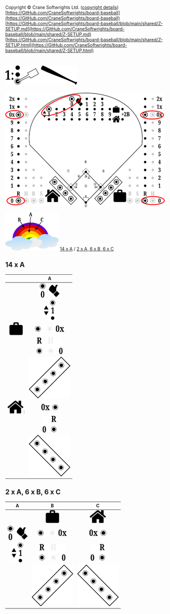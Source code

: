 Copyright © Crane Softwrights Ltd. ([copyright details](../LICENSE))
[https://GitHub.com/CraneSoftwrights/board-baseball](https://GitHub.com/CraneSoftwrights/board-baseball)  
[https://GitHub.com/CraneSoftwrights/board-baseball/blob/main/shared/Z-SETUP.md](https://GitHub.com/CraneSoftwrights/board-baseball/blob/main/shared/Z-SETUP.md)  
[https://GitHub.com/CraneSoftwrights/board-baseball/blob/main/shared/Z-SETUP.html](https://GitHub.com/CraneSoftwrights/board-baseball/blob/main/shared/Z-SETUP.html)  

# <img alt="" src="step-1.png" style="height:60px"/> <img alt="" src="z-batting.png" style="height:60px"/>

<img alt="" src="Z-start.png" style="height:360px"/>  

<img alt="" src="colours.png" style="height:120px"/> [14 x A](Z-SETUP.md#14-x-a) / [2 x A, 6 x B, 6 x C](Z-SETUP.md#2-x-a-6-x-b-6-x-c)

## 14 x A

| |A|
| :---: | :---: |
| | <img alt="" src="out0.png" style="height:45px"/> |
| | <img alt="" src="it1.png" style="height:62px"/> |
| <img alt="" src="visitors-icon.png" style="height:40px"/> | <img alt="" src="v-R0x.png" style="height:20px"/>
| | <img alt="" src="v-R0.png" style="height:52px"/>
| | <img alt="" src="v-dugout.png" style="height:130px"/>
| <img alt="" src="home-icon.png" style="height:40px"/>: | <img alt="" src="h-R0x.png" style="height:20px"/>
| | <img alt="" src="h-R0.png" style="height:52px"/>
| | <img alt="" src="h-dugout.png" style="height:130px"/>

## 2 x A, 6 x B, 6 x C

|A|B|C|
| :---: | :---: | :---:
| | <img alt="" src="visitors-icon.png" style="height:40px"/> | <img alt="" src="home-icon.png" style="height:40px"/>
| <img alt="" src="out0.png" style="height:45px"/> | <img alt="" src="v-R0x.png" style="height:20px"/> | <img alt="" src="h-R0x.png" style="height:20px"/>
| <img alt="" src="it1.png" style="height:62px"/> | <img alt="" src="v-R0.png" style="height:52px"/> | <img alt="" src="h-R0.png" style="height:52px"/>
| | <img alt="" src="v-dugout.png" style="height:130px"/> | <img alt="" src="h-dugout.png" style="height:130px"/>


